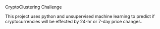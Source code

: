 CryptoClustering Challenge

This project uses python and unsupervised machine learning to predict if cryptocurrencies will be effected by 24-hr or 7-day price changes. 
